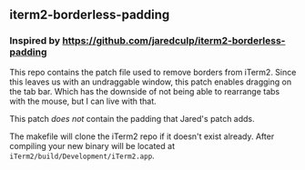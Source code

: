 iterm2-borderless-padding
-------------------------

### Inspired by https://github.com/jaredculp/iterm2-borderless-padding

This repo contains the patch file used to remove borders from iTerm2. Since this
leaves us with an undraggable window, this patch enables dragging on the tab bar.
Which has the downside of not being able to rearrange tabs with the mouse, but I 
can live with that.

This patch *does* *not* contain the padding that Jared's patch adds.

The makefile will clone the iTerm2 repo if it doesn't exist already. After compiling 
your new binary will be located at `iTerm2/build/Development/iTerm2.app`.
